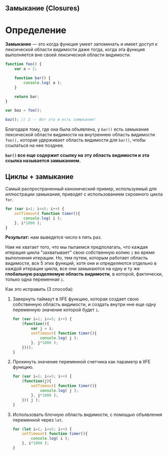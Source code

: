 ## Замыкание (Closures)

# Определение

**Замыкание** — это когда функция умеет запоминать 
и имеет доступ к лексической области видимости даже тогда, 
когда эта функция выполняется вне своей лексической области видимости.

```js
function foo() {
	var a = 2;

	function bar() {
		console.log( a );
	}

	return bar;
}

var baz = foo();

baz(); // 2 -- Вот это и есть замыкание!
```

Благодаря тому, где она была объявлена, 
у `bar()` есть замыкание лексической области видимости на внутреннею область видимости `foo(),` 
которая удерживает область видимости для `bar()`, чтобы ссылаться на нее позднее.

**`bar()` все еще содержит ссылку на эту область видимости и эта ссылка называется замыканием.**

## Циклы + замыкание

Самый распространенный канонический пример, 
используемый для иллюстрации замыкания, приводят с использованием скромного цикла `for`.

```js
for (var i=1; i<=5; i++) {
	setTimeout( function timer(){
		console.log( i );
	}, i*1000 );
}
```

**Результат:** нам выведется число `6` пять раз.

Нам не хватает того, что мы пытаемся предполагать, что каждая итерация цикла "захватывает" 
свою собственную копию `i` во время выполнения итерации. 
Но, тем путем, которым работает область видимости, все 5 этих функций, 
хотя они и определяются отдельно в каждой итерации цикла, 
все они замыкаются на одну и ту же **глобальную разделяемую область видимости**, в которой, 
фактически, только одна переменная `i`.

Как это исправить (3 способа):

1. Завернуть таймаут в IIFE функцию, которая создает свою собственную область видимости, 
   и создать внутри нне еще одну переменную значение которой будет `i`.
   
    ```js
    for (var i=1; i<=5; i++) {
        (function(){
            var j = i;
            setTimeout( function timer(){
                console.log( j );
            }, j*1000 );
        })();
    }
    ```

2. Прокинуть значение переменной счетчика как параметр в IIFE функцию.

    ```js
    for (var i=1; i<=5; i++) {
        (function(j){
            setTimeout( function timer(){
                console.log( j );
            }, j*1000 );
        })( j );
    }
    ```
   
3. Использовать блочную область видимости, с помощью объявления переменной через `let`.

    ```js
    for (let i=1; i<=5; i++) {
        setTimeout( function timer(){
            console.log( i );
        }, i*1000 );
    }
    ```